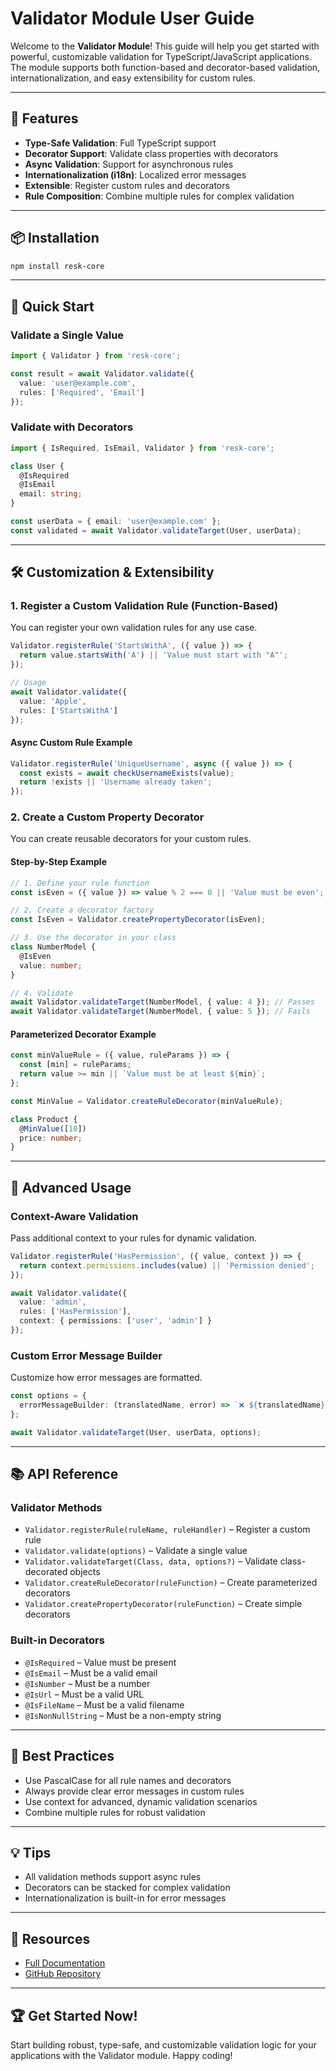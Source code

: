 # Validator Module User Guide

Welcome to the **Validator Module**! This guide will help you get started with powerful, customizable validation for TypeScript/JavaScript applications. The module supports both function-based and decorator-based validation, internationalization, and easy extensibility for custom rules.

---

## 🚀 Features
- **Type-Safe Validation**: Full TypeScript support
- **Decorator Support**: Validate class properties with decorators
- **Async Validation**: Support for asynchronous rules
- **Internationalization (i18n)**: Localized error messages
- **Extensible**: Register custom rules and decorators
- **Rule Composition**: Combine multiple rules for complex validation

---

## 📦 Installation
```bash
npm install resk-core
```

---

## 🏁 Quick Start
### Validate a Single Value
```typescript
import { Validator } from 'resk-core';

const result = await Validator.validate({
  value: 'user@example.com',
  rules: ['Required', 'Email']
});
```

### Validate with Decorators
```typescript
import { IsRequired, IsEmail, Validator } from 'resk-core';

class User {
  @IsRequired
  @IsEmail
  email: string;
}

const userData = { email: 'user@example.com' };
const validated = await Validator.validateTarget(User, userData);
```

---

## 🛠️ Customization & Extensibility
### 1. Register a Custom Validation Rule (Function-Based)
You can register your own validation rules for any use case.

```typescript
Validator.registerRule('StartsWithA', ({ value }) => {
  return value.startsWith('A') || 'Value must start with "A"';
});

// Usage
await Validator.validate({
  value: 'Apple',
  rules: ['StartsWithA']
});
```

#### Async Custom Rule Example
```typescript
Validator.registerRule('UniqueUsername', async ({ value }) => {
  const exists = await checkUsernameExists(value);
  return !exists || 'Username already taken';
});
```

### 2. Create a Custom Property Decorator
You can create reusable decorators for your custom rules.

#### Step-by-Step Example
```typescript
// 1. Define your rule function
const isEven = ({ value }) => value % 2 === 0 || 'Value must be even';

// 2. Create a decorator factory
const IsEven = Validator.createPropertyDecorator(isEven);

// 3. Use the decorator in your class
class NumberModel {
  @IsEven
  value: number;
}

// 4. Validate
await Validator.validateTarget(NumberModel, { value: 4 }); // Passes
await Validator.validateTarget(NumberModel, { value: 5 }); // Fails
```

#### Parameterized Decorator Example
```typescript
const minValueRule = ({ value, ruleParams }) => {
  const [min] = ruleParams;
  return value >= min || `Value must be at least ${min}`;
};

const MinValue = Validator.createRuleDecorator(minValueRule);

class Product {
  @MinValue([10])
  price: number;
}
```

---

## 🧩 Advanced Usage
### Context-Aware Validation
Pass additional context to your rules for dynamic validation.

```typescript
Validator.registerRule('HasPermission', ({ value, context }) => {
  return context.permissions.includes(value) || 'Permission denied';
});

await Validator.validate({
  value: 'admin',
  rules: ['HasPermission'],
  context: { permissions: ['user', 'admin'] }
});
```

### Custom Error Message Builder
Customize how error messages are formatted.

```typescript
const options = {
  errorMessageBuilder: (translatedName, error) => `❌ ${translatedName}: ${error}`
};

await Validator.validateTarget(User, userData, options);
```

---

## 📚 API Reference
### Validator Methods
- `Validator.registerRule(ruleName, ruleHandler)` – Register a custom rule
- `Validator.validate(options)` – Validate a single value
- `Validator.validateTarget(Class, data, options?)` – Validate class-decorated objects
- `Validator.createRuleDecorator(ruleFunction)` – Create parameterized decorators
- `Validator.createPropertyDecorator(ruleFunction)` – Create simple decorators

### Built-in Decorators
- `@IsRequired` – Value must be present
- `@IsEmail` – Must be a valid email
- `@IsNumber` – Must be a number
- `@IsUrl` – Must be a valid URL
- `@IsFileName` – Must be a valid filename
- `@IsNonNullString` – Must be a non-empty string

---

## 📝 Best Practices
- Use PascalCase for all rule names and decorators
- Always provide clear error messages in custom rules
- Use context for advanced, dynamic validation scenarios
- Combine multiple rules for robust validation

---

## 💡 Tips
- All validation methods support async rules
- Decorators can be stacked for complex validation
- Internationalization is built-in for error messages

---

## 🔗 Resources
- [Full Documentation](https://docs.resk.dev/validation)
- [GitHub Repository](https://github.com/boris-fouomene/tic-tac-pay)

---

## 🏆 Get Started Now!
Start building robust, type-safe, and customizable validation logic for your applications with the Validator module. Happy coding!
